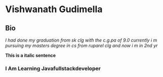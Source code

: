 # Vishwanath Gudimella
## Bio 
_I had done my graduation from sk clg with the c.g.pa of 9.0
currently i m pursuing my masters degree in cs from ruparel clg and now i m in 2nd yr_

__This is a italic sentence__
 ### I Am Learning Javafullstackdeveloper
